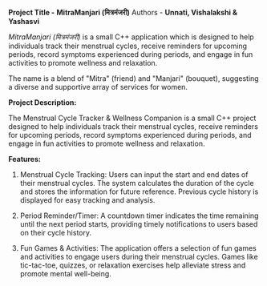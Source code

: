 
**Project Title -** **MitraManjari (मित्रमंजरी)**
Authors - **Unnati, Vishalakshi & Yashasvi**


_MitraManjari (मित्रमंजरी)_ is a small C++ application which is designed to help individuals track their menstrual cycles, receive reminders for upcoming periods, record symptoms experienced during periods, and engage in fun activities to promote wellness and relaxation.

The name is a blend of "Mitra" (friend) and "Manjari" (bouquet), suggesting a diverse and supportive array of services for women.

**Project Description:**

The Menstrual Cycle Tracker & Wellness Companion is a small C++ project designed to help individuals track their menstrual cycles, receive reminders for upcoming periods, record symptoms experienced during periods, and engage in fun activities to promote wellness and relaxation.

**Features:**

1. Menstrual Cycle Tracking:
Users can input the start and end dates of their menstrual cycles.
The system calculates the duration of the cycle and stores the information for future reference.
Previous cycle history is displayed for easy tracking and analysis.

2. Period Reminder/Timer:
A countdown timer indicates the time remaining until the next period starts, providing timely notifications to users based on their cycle history.

3. Fun Games & Activities:
The application offers a selection of fun games and activities to engage users during their menstrual cycles.
Games like tic-tac-toe, quizzes, or relaxation exercises help alleviate stress and promote mental well-being.
